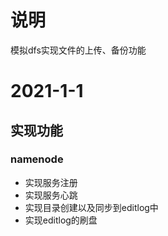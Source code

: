 # 说明
模拟dfs实现文件的上传、备份功能

# 2021-1-1
## 实现功能
### namenode
- 实现服务注册
- 实现服务心跳
- 实现目录创建以及同步到editlog中
- 实现editlog的刷盘